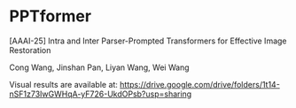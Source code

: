 # PPTformer
[AAAI-25] Intra and Inter Parser-Prompted Transformers for Effective Image Restoration

Cong Wang, Jinshan Pan, Liyan Wang, Wei Wang

Visual results are available at: https://drive.google.com/drive/folders/1t14-nSF1z73IwGWHqA-yF726-UkdOPsb?usp=sharing
